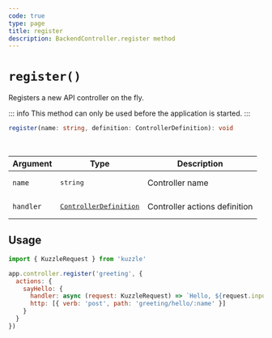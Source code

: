 ```yaml
---
code: true
type: page
title: register
description: BackendController.register method
---
```


# `register()`

<SinceBadge version="change-me" />
<CustomBadge type="error" text="Experimental: non-backward compatible changes or removal may occur in any future release."/>

Registers a new API controller on the fly.

::: info
This method can only be used before the application is started.
:::

```ts
register(name: string, definition: ControllerDefinition): void
```

<br/>

| Argument | Type                  | Description                   |
|----------|-----------------------|-------------------------------|
| `name` | <pre>string</pre> | Controller name |
| `handler` | <pre>[ControllerDefinition](/core/2/framework/types/controller-definition)</pre> | Controller actions definition |

## Usage

```js
import { KuzzleRequest } from 'kuzzle'

app.controller.register('greeting', {
  actions: {
    sayHello: {
      handler: async (request: KuzzleRequest) => `Hello, ${request.input.args.name}`,
      http: [{ verb: 'post', path: 'greeting/hello/:name' }]
    }
  }
})
```
